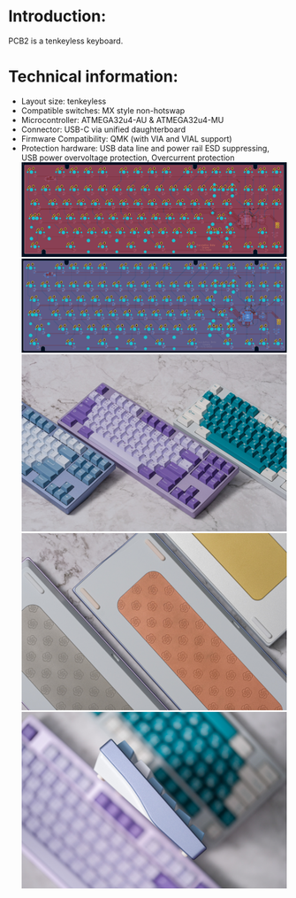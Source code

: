 # Introduction: 
PCB2 is a tenkeyless keyboard.

# Technical information:
- Layout size: tenkeyless
- Compatible switches: MX style non-hotswap
- Microcontroller: ATMEGA32u4-AU & ATMEGA32u4-MU
- Connector: USB-C via unified daughterboard
- Firmware Compatibility: QMK (with VIA and VIAL support)
- Protection hardware: USB data line and power rail ESD suppressing, USB power overvoltage protection, Overcurrent protection
![alt text](https://github.com/awu778/keyboardpcb2/blob/main/pcb2front.PNG)
![alt text](https://github.com/awu778/keyboardpcb2/blob/main/pcb2back.PNG)
![alt text](https://github.com/awu778/keyboardpcb2/blob/main/images/DSCF8704.jpg)
![alt text](https://github.com/awu778/keyboardpcb2/blob/main/images/DSCF8705.jpg)
![alt text](https://github.com/awu778/keyboardpcb2/blob/main/images/DSCF8707.jpg)
